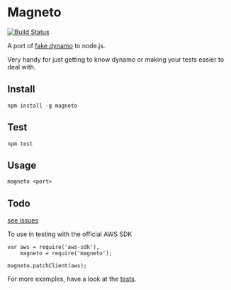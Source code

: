 # Magneto

[![Build Status](https://secure.travis-ci.org/exfm/node-magneto.png)](http://travis-ci.org/exfm/node-magneto)

A port of [fake dynamo](https://github.com/ananthakumaran/fake_dynamo) to node.js.

Very handy for just getting to know dynamo or making your tests easier to deal with.

## Install

    npm install -g magneto

## Test

    npm test

## Usage

    magneto <port>

## Todo
[see issues](https://github.com/exfm/node-magneto/issues)


To use in testing with the official AWS SDK

    var aws = require('aws-sdk'),
        magneto = require('magneto');

    magneto.patchClient(aws);



For more examples, have a look at the [tests](https://github.com/exfm/node-magneto/blob/master/test/magneto.test.js).


